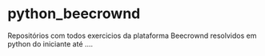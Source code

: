 # python_beecrownd
Repositórios com todos exercicios da plataforma Beecrownd resolvidos em python do iniciante até ....
